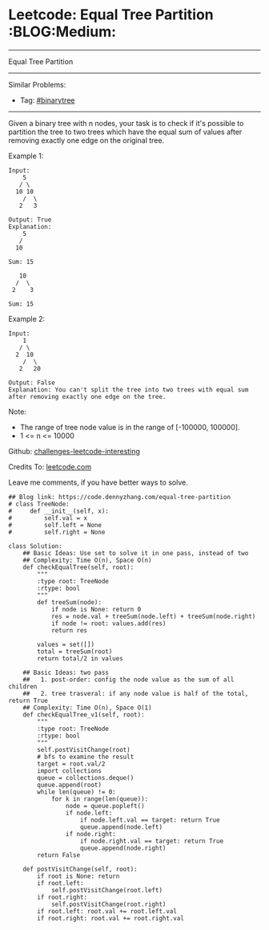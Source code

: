 # Leetcode: Equal Tree Partition     :BLOG:Medium:


---

Equal Tree Partition  

---

Similar Problems:  
-   Tag: [#binarytree](https://code.dennyzhang.com/tag/binarytree)

---

Given a binary tree with n nodes, your task is to check if it's possible to partition the tree to two trees which have the equal sum of values after removing exactly one edge on the original tree.  

Example 1:  

    Input:     
        5
       / \
      10 10
        /  \
       2   3
    
    Output: True
    Explanation: 
        5
       / 
      10
          
    Sum: 15
    
       10
      /  \
     2    3
    
    Sum: 15

Example 2:  

    Input:     
        1
       / \
      2  10
        /  \
       2   20
    
    Output: False
    Explanation: You can't split the tree into two trees with equal sum after removing exactly one edge on the tree.

Note:  
-   The range of tree node value is in the range of [-100000, 100000].
-   1 <= n <= 10000

Github: [challenges-leetcode-interesting](https://github.com/DennyZhang/challenges-leetcode-interesting/tree/master/equal-tree-partition)  

Credits To: [leetcode.com](https://leetcode.com/problems/equal-tree-partition/description/)  

Leave me comments, if you have better ways to solve.  

    ## Blog link: https://code.dennyzhang.com/equal-tree-partition
    # class TreeNode:
    #     def __init__(self, x):
    #         self.val = x
    #         self.left = None
    #         self.right = None
    
    class Solution:
        ## Basic Ideas: Use set to solve it in one pass, instead of two
        ## Complexity: Time O(n), Space O(n)
        def checkEqualTree(self, root):
            """
            :type root: TreeNode
            :rtype: bool
            """
            def treeSum(node):
                if node is None: return 0
                res = node.val + treeSum(node.left) + treeSum(node.right)
                if node != root: values.add(res)
                return res
    
            values = set([])
            total = treeSum(root)
            return total/2 in values
    
        ## Basic Ideas: two pass
        ##   1. post-order: config the node value as the sum of all children
        ##   2. tree trasveral: if any node value is half of the total, return True
        ## Complexity: Time O(n), Space O(1)
        def checkEqualTree_v1(self, root):
            """
            :type root: TreeNode
            :rtype: bool
            """
            self.postVisitChange(root)
            # bfs to examine the result
            target = root.val/2
            import collections
            queue = collections.deque()
            queue.append(root)
            while len(queue) != 0:
                for k in range(len(queue)):
                    node = queue.popleft()
                    if node.left:
                        if node.left.val == target: return True
                        queue.append(node.left)
                    if node.right:
                        if node.right.val == target: return True
                        queue.append(node.right)
            return False
    
        def postVisitChange(self, root):
            if root is None: return
            if root.left:
                self.postVisitChange(root.left)
            if root.right:
                self.postVisitChange(root.right)
            if root.left: root.val += root.left.val
            if root.right: root.val += root.right.val